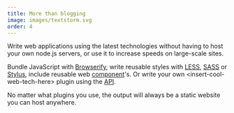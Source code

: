 ```yaml
---
title: More than blogging
image: images/textstorm.svg
order: 4
---
```


Write web applications using the latest technologies without having to host your own node.js servers, or use it to increase speeds on large-scale sites.

Bundle JavaScript with [Browserify][1], write reusable styles with [LESS][2], [SASS][3] or [Stylus][4], include reusable web [component][5]'s. Or write your own &lt;insert-cool-web-tech-here&gt; plugin using the [API][6].

No matter what plugins you use, the output will always be a static website you can host anywhere.

[1]: http://browserify.org/  "require('modules') in the browser"
[2]: http://lesscss.org/  "The dynamic stylesheet language"
[3]: http://sass-lang.com/  "Syntactically Awesome Stylesheets"
[4]: http://learnboost.github.io/stylus/  "Expressive, dynamic, robust CSS"
[5]: https://github.com/component/component  "Component package manager for building a better web"
[6]: http://wintersmith.io/docs/  "Wintersmith API Documentation"
